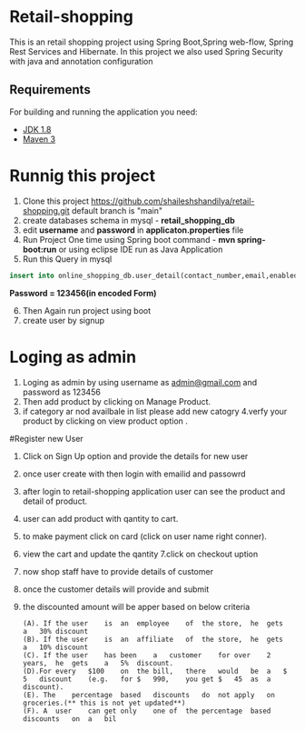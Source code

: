 # Retail-shopping


This is an retail shopping project using Spring Boot,Spring web-flow, Spring Rest Services and Hibernate. In this project we also used Spring Security with java and annotation configuration

## Requirements

For building and running the application you need:

- [JDK 1.8](http://www.oracle.com/technetwork/java/javase/downloads/jdk8-downloads-2133151.html)
- [Maven 3](https://maven.apache.org)

# Runnig this project

1. Clone this project https://github.com/shaileshshandilya/retail-shopping.git  default branch is "main"
2. create databases schema in mysql - **retail_shopping_db**
3. edit **username** and **password** in **applicaton.properties** file
4. Run Project One time using Spring boot command - **mvn spring-boot:run** or using eclipse IDE run as Java Application
5. Run this Query in mysql

```sql
insert into online_shopping_db.user_detail(contact_number,email,enabled,first_name,last_name,password,role) values ('9876543210','admin@gmail.com',true,'admin','admin','$2a$10$6UVHQoHhpoYZxBB.k9r.deSLTT0RD1Yk8GdggRywGw0Snr8syRDtG','ADMIN')
```

**Password = 123456(in encoded Form)**

6. Then Again run project using boot
7. create user by signup

# Loging as admin 
1. Loging as admin by using username as admin@gmail.com and password as 123456
2.  Then add product by clicking on Manage Product. 
3. if category ar nod availbale in list please add new catogry 
4.verfy your product by clicking on view product option . 

#Register new User 
1. Click on Sign Up option and provide the details for new user
2. once user create with  then login with emailid and passowrd 
3. after login to retail-shopping application user can see the product and  detail of product. 
4. user can add product with qantity  to cart. 
5.  to make payment click on card (click  on user name right conner). 
6. view the cart and update the qantity 
7.click on checkout uption 
8. now shop staff have to provide details of customer 
9. once the customer details will provide and submit 
10. the discounted amount  will be apper based on below criteria 

		(A). If	the	user	is	an	employee	of	the	store,	he	gets	a	30%	discount
		(B). If	the	user	is	an	affiliate	of	the	store,	he	gets	a	10%	discount
		(C). If	the	user	has	been	a	customer	for	over	2	years,	he	gets	a	5%	discount.
		(D).For	every	$100	on	the	bill,	there	would	be	a	$	5	discount	(e.g.	for	$	990,	you	get	$	45	as	a	discount).
		(E). The	percentage	based	discounts	do	not	apply	on	groceries.(** this is not yet updated**)
		(F). A	user	can	get	only	one	of	the	percentage	based	discounts	on	a	bil
